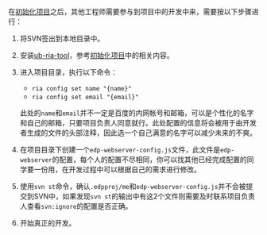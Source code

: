 在[初始化项目](https://github.com/ecomfe/ub-ria/wiki/%E5%88%9D%E5%A7%8B%E5%8C%96%E9%A1%B9%E7%9B%AE)之后，其他工程师需要参与到项目中的开发中来，需要按以下步骤进行：

1. 将SVN签出到本地目录中。
2. 安装[ub-ria-tool](https://github.com/ecomfe/ub-ria-tool)，参考[初始化项目](https://github.com/ecomfe/ub-ria-tool/wiki/%E5%88%9D%E5%A7%8B%E5%8C%96%E9%A1%B9%E7%9B%AE)中的相关内容。
3. 进入项目目录，执行以下命令：
    - `ria config set name "{name}"`
    - `ria config set email "{email}"`

    此处的`name`和`email`并不一定是百度的内网帐号和邮箱，可以是个性化的名字和自己的邮箱，只要项目负责人同意就行。此处配置的信息将会被用于由开发者生成的文件的头部注释，因此选一个自己满意的名字可以减少未来的不爽。
4. 在项目目录下创建一个`edp-webserver-config.js`文件，此文件是`edp-webserver`的配置，每个人的配置不尽相同，你可以找其他已经完成配置的同学要一份用，在开发过程中可以根据自己的需求进行修改。
5. 使用`svn st`命令，确认`.edpproj/me`和`edp-webserver-config.js`并不会被提交到SVN中，如果发现`svn st`的输出中有这2个文件则需要及时联系项目负责人查看`svn:ignore`的配置是否正确。
6. 开始真正的开发。